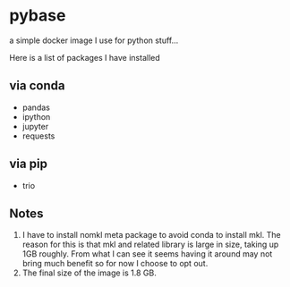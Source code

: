 # pybase
a simple docker image I use for python stuff...

Here is a list of packages I have installed

## via conda

* pandas
* ipython
* jupyter
* requests

## via pip
* trio

## Notes
1. I have to install nomkl meta package to avoid conda to install mkl. The reason for this is that mkl and related library is large in size, taking up 1GB roughly. From what I can see it seems having it around may not bring much benefit so for now I choose to opt out.
2. The final size of the image is 1.8 GB.

